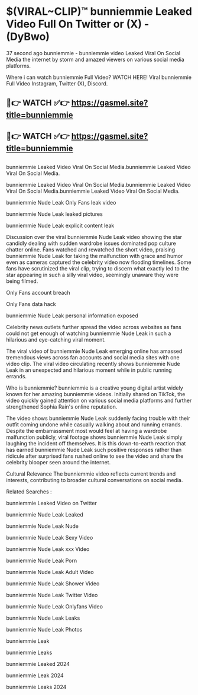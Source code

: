# $(VIRAL~CLIP)™ bunniemmie Leaked Video Full On Twitter or (X) -(DyBwo)
37 second ago bunniemmie - bunniemmie video Leaked Viral On Social Media the internet by storm and amazed viewers on various social media platforms.

Where i can watch bunniemmie Full Video? WATCH HERE! Viral bunniemmie Full Video Instagram, Twitter (X), Discord.

## 🔴👉 WATCH ✅👉 https://gasmel.site?title=bunniemmie
## 🔴👉 WATCH ✅👉 https://gasmel.site?title=bunniemmie
##
bunniemmie Leaked Video Viral On Social Media.bunniemmie Leaked Video Viral On Social Media.

bunniemmie Leaked Video Viral On Social Media.bunniemmie Leaked Video Viral On Social Media.bunniemmie Leaked Video Viral On Social Media.

bunniemmie Nude Leak Only Fans leak video

bunniemmie Nude Leak leaked pictures

bunniemmie Nude Leak explicit content leak

Discussion over the viral bunniemmie Nude Leak video showing the star candidly dealing with sudden wardrobe issues dominated pop culture chatter online. Fans watched and rewatched the short video, praising bunniemmie Nude Leak for taking the malfunction with grace and humor even as cameras captured the celebrity video now flooding timelines. Some fans have scrutinized the viral clip, trying to discern what exactly led to the star appearing in such a silly viral video, seemingly unaware they were being filmed.


Only Fans account breach

Only Fans data hack

bunniemmie Nude Leak personal information exposed

Celebrity news outlets further spread the video across websites as fans could not get enough of watching bunniemmie Nude Leak in such a hilarious and eye-catching viral moment.


The viral video of bunniemmie Nude Leak emerging online has amassed tremendous views across fan accounts and social media sites with one video clip. The viral video circulating recently shows bunniemmie Nude Leak in an unexpected and hilarious moment while in public running errands.


Who is bunniemmie? bunniemmie is a creative young digital artist widely known for her amazing bunniemmie videos. Initially shared on TikTok, the video quickly gained attention on various social media platforms and further strengthened Sophia Rain's online reputation.

The video shows bunniemmie Nude Leak suddenly facing trouble with their outfit coming undone while casually walking about and running errands. Despite the embarrassment most would feel at having a wardrobe malfunction publicly, viral footage shows bunniemmie Nude Leak simply laughing the incident off themselves. It is this down-to-earth reaction that has earned bunniemmie Nude Leak such positive responses rather than ridicule after surprised fans rushed online to see the video and share the celebrity blooper seen around the internet.

Cultural Relevance The bunniemmie video reflects current trends and interests, contributing to broader cultural conversations on social media.

Related Searches :

bunniemmie Leaked Video on Twitter

bunniemmie Nude Leak Leaked

bunniemmie Nude Leak Nude

bunniemmie Nude Leak Sexy Video

bunniemmie Nude Leak xxx Video

bunniemmie Nude Leak Porn

bunniemmie Nude Leak Adult Video

bunniemmie Nude Leak Shower Video

bunniemmie Nude Leak Twitter Video

bunniemmie Nude Leak Onlyfans Video

bunniemmie Nude Leak Leaks

bunniemmie Nude Leak Photos

bunniemmie Leak

bunniemmie Leaks

bunniemmie Leaked 2024

bunniemmie Leak 2024

bunniemmie Leaks 2024

